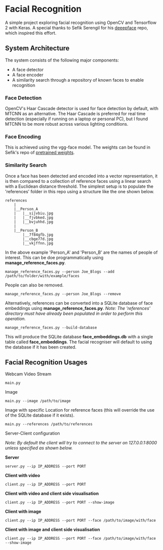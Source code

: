 # Facial Recognition

A simple project exploring facial recognition using OpenCV and Tensorflow 2 with Keras. A special thanks to Sefik 
Serengil for his [deeepface](https://github.com/serengil/deepface) repo, which inspired this effort.

## System Architecture
The system consists of the following major components:
* A face detector
* A face encoder
* A similarity search through a repository of known faces to enable recognition

### Face Detection
OpenCV's Haar Cascade detector is used for face detection by default, with MTCNN as an alternative. The Haar Cascade is
preferred for real time detection (especially if running on a laptop or personal PC), but I found MTCNN to be more 
robust across various lighting conditions.

### Face Encoding
This is achieved using the vgg-face model. The weights can be found in Sefik's repo of 
[pretrained weights](https://github.com/serengil/deepface_models/releases).

### Similarity Search
Once a face has been detected and encoded into a vector representation, it is then compared to a collection of reference 
faces using a linear search with a Euclidean distance threshold. The simplest setup is to populate the 'references' 
folder in this repo using a structure like the one shown below.
```buildoutcfg
references
    |
    |__Person_A
    |   |__sijvbiu.jpg
    |   |__fjvbked.jpg
    |   |__bvjuhhd.jpg
    |
    |__Person_B
        |__7f84gfb.jpg
        |__cbge77d.jpg
        |__vkjffnn.jpg

```
In the above example 'Person_A' and 'Person_B' are the names of people of interest. This can be doe programmatically
using **manage_reference_faces.py**.
```buildoutcfg
manage_reference_faces.py --person Joe_Blogs --add /path/to/folder/with/example/faces
```
People can also be removed.
```buildoutcfg
manage_reference_faces.py --person Joe_Blogs --remove
```

Alternatively, references can be converted into a SQLite database of face embeddings using **manage_reference_faces.py**.
*Note: The 'references' directory must have already been populated in order to perform this operation.*
```buildoutcfg
manage_reference_faces.py --build-database
```
This will produce the SQLite database **face_embeddings.db** with a single table called **face_embeddings**. The facial
recogniser will default to using the database if it has been created.

## Facial Recognition Usages
Webcam Video Stream 
```buildoutcfg
main.py
```
Image
```buildoutcfg
main.py --image /path/to/image
```
Image with specific Location for reference faces (this will override the use of the SQLIte database if it exists).
```buildoutcfg
main.py --references /path/to/references
```
Server-Client configuration

*Note: By default the client will try to connect to the server on 127.0.0.1:8000 unless specified as shown below.*

**Server**
```buildoutcfg
server.py --ip IP_ADDRESS --port PORT
```
**Client with video**
```buildoutcfg
client.py --ip IP_ADDRESS --port PORT
```
**Client with video and client side visualisation**
```buildoutcfg
client.py --ip IP_ADDRESS --port PORT --show-image
```
**Client with image**
```buildoutcfg
client.py --ip IP_ADDRESS --port PORT --face /path/to/image/with/face
```
**Client with image and client side visualisation**
```buildoutcfg
client.py --ip IP_ADDRESS --port PORT --face /path/to/image/with/face --show-image
```
